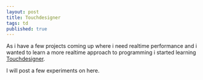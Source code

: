 ```yaml
---
layout: post
title: Touchdesigner
tags: td
published: true
---
```


As i have a few projects coming up where i need realtime performance and i wanted to learn a more realtime approach to 
programming i started learning [Touchdesigner](www.derivative.ca).

I will post a few experiments on here.

